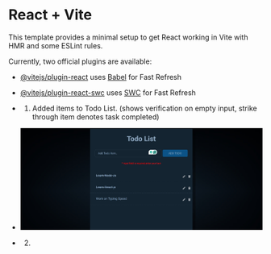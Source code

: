 # React + Vite

This template provides a minimal setup to get React working in Vite with HMR and some ESLint rules.

Currently, two official plugins are available:

- [@vitejs/plugin-react](https://github.com/vitejs/vite-plugin-react/blob/main/packages/plugin-react/README.md) uses [Babel](https://babeljs.io/) for Fast Refresh
- [@vitejs/plugin-react-swc](https://github.com/vitejs/vite-plugin-react-swc) uses [SWC](https://swc.rs/) for Fast Refresh
- 
  1) Added items to Todo List. (shows verification on empty input, strike through item denotes task completed)
- ![image alt](https://github.com/shanamohamedali/TodoApp/blob/master/Screenshot_12-12-2024_194631_localhost.jpeg)

- 2)
